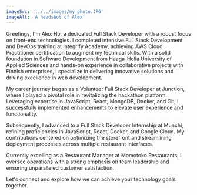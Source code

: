 ```yaml
---
imageSrc: '../../images/my_photo.JPG'
imageAlt: 'A headshot of Alex'
---
```


Greetings, I'm Alex Ho, a dedicated Full Stack Developer with a robust focus on front-end technologies. I completed intensive Full Stack Development and DevOps training at Integrify Academy, achieving AWS Cloud Practitioner certification to augment my technical skills. With a solid foundation in Software Development from Haaga-Helia University of Applied Sciences and hands-on experience in collaborative projects with Finnish enterprises, I specialize in delivering innovative solutions and driving excellence in web development.

My career journey began as a Volunteer Full Stack Developer at Junction, where I played a pivotal role in revitalizing the hackathon platform. Leveraging expertise in JavaScript, React, MongoDB, Docker, and Git, I successfully implemented enhancements to elevate user experience and functionality.

Subsequently, I advanced to a Full Stack Developer Internship at Munchi, refining proficiencies in JavaScript, React, Docker, and Google Cloud. My contributions centered on optimizing the storefront and streamlining deployment processes across multiple restaurant interfaces.

Currently excelling as a Restaurant Manager at Momotoko Restaurants, I oversee operations with a strong emphasis on team leadership and ensuring unparalleled customer satisfaction.

Let's connect and explore how we can achieve your technology goals together.
